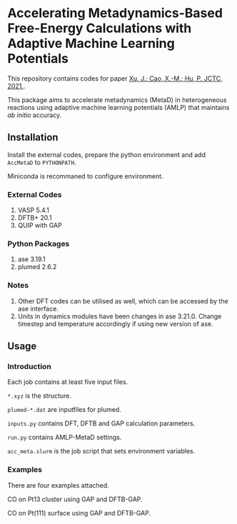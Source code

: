 # Accelerating Metadynamics-Based Free-Energy Calculations with Adaptive Machine Learning Potentials

This repository contains codes for paper [Xu, J.; Cao, X.-M.; Hu, P. JCTC, 2021.](https://pubs.acs.org/doi/10.1021/acs.jctc.1c00261).

This package aims to accelerate metadynamics (MetaD) in heterogeneous reactions using adaptive machine learning potentials (AMLP) that maintains *ab initio* accuracy.

## Installation

Install the external codes, prepare the python environment and add `AccMetaD` to `PYTHONPATH`.

Miniconda is recommaned to configure environment.

### External Codes

1. VASP 5.4.1
2. DFTB+ 20.1
3. QUIP with GAP

### Python Packages

1. ase 3.19.1
2. plumed 2.6.2

### Notes

1. Other DFT codes can be utilised as well, which can be accessed by the ase interface.
2. Units in dynamics modules have been changes in ase 3.21.0. Change timestep and temperature accordingly if using new version of ase.

## Usage

### Introduction
Each job contains at least five input files. 

`*.xyz` is the structure.

`plumed-*.dat` are inputfiles for plumed.

`inputs.py` contains DFT, DFTB and GAP calculation parameters.

`run.py` contains AMLP-MetaD settings.

`acc_meta.slurm` is the job script that sets environment variables.

### Examples

There are four examples attached.

CO on Pt13 cluster using GAP and DFTB-GAP.

CO on Pt(111) surface using GAP and DFTB-GAP.

